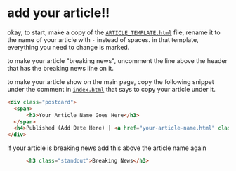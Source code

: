 # add your article!!

okay, to start, make a copy of the [`ARTICLE_TEMPLATE.html`](https://github.com/blueysh/the-daily-trumpet/tree/main/ARTICLE_TEMPLATE.html) file, rename it to the name of your article with `-` instead of spaces. in that template, everything you need to change is marked.

to make your article "breaking news", uncomment the line above the header that has the breaking news line on it.

to make your article show on the main page, copy the following snippet under the comment in [`index.html`](https://github.com/blueysh/the-daily-trumpet/tree/main/index.html) that says to copy your article under it.

```html
<div class="postcard">
  <span>
	  <h3>Your Article Name Goes Here</h3>
  </span>
  <h4>Published (Add Date Here) | <a href="your-article-name.html" class="navitem">Read Article</a></h4>
</div>
```

if your article is breaking news add this above the article name again

```html
	  <h3 class="standout">Breaking News</h3>
```